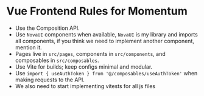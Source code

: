 # Vue Frontend Rules for Momentum

- Use the Composition API.
- Use `NovaUI` components when available, `NovaUI` is my library and imports all components, if you think we need to implement another component, mention it.
- Pages live in `src/pages`, components in `src/components`, and composables in `src/composables`.
- Use Vite for builds; keep configs minimal and modular.
- Use `import { useAuthToken } from '@/composables/useAuthToken'` when making requests to the API.
- We also need to start implementing vitests for all js files